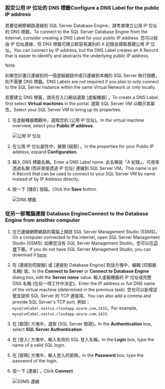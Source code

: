 ### <a name="configure-a-dns-label-for-the-public-ip-address"></a><span data-ttu-id="df3a0-101">設定公用 IP 位址的 DNS 標籤</span><span class="sxs-lookup"><span data-stu-id="df3a0-101">Configure a DNS Label for the public IP address</span></span>

<span data-ttu-id="df3a0-102">若要從網際網路連線到 SQL Server Database Engine，請考慮建立公用 IP 位址的 DNS 標籤。</span><span class="sxs-lookup"><span data-stu-id="df3a0-102">To connect to the SQL Server Database Engine from the Internet, consider creating a DNS Label for your public IP address.</span></span> <span data-ttu-id="df3a0-103">您可以經由 IP 位址連線，但 DNS 標籤可建立較容易識別的 A 記錄並擷取基礎公用 IP 位址。</span><span class="sxs-lookup"><span data-stu-id="df3a0-103">You can connect by IP address, but the DNS Label creates an A Record that is easier to identify and abstracts the underlying public IP address.</span></span>

> [!NOTE]
> <span data-ttu-id="df3a0-104">如果您計畫只連線到同一個虛擬網路中或只連線到本機的 SQL Server 執行個體，則不需要 DNS 標籤。</span><span class="sxs-lookup"><span data-stu-id="df3a0-104">DNS Labels are not required if you plan to only connect to the SQL Server instance within the same Virtual Network or only locally.</span></span>

<span data-ttu-id="df3a0-105">若要建立 DNS 標籤，請先在入口網站選取 [虛擬機器]  。</span><span class="sxs-lookup"><span data-stu-id="df3a0-105">To create a DNS Label, first select **Virtual machines** in the portal.</span></span> <span data-ttu-id="df3a0-106">選取 SQL Server VM 以顯示其屬性。</span><span class="sxs-lookup"><span data-stu-id="df3a0-106">Select your SQL Server VM to bring up its properties.</span></span>

1. <span data-ttu-id="df3a0-107">在虛擬機器概觀中，選取您的 [公用 IP 位址]。</span><span class="sxs-lookup"><span data-stu-id="df3a0-107">In the virtual machine overview, select your **Public IP address**.</span></span>

    ![公用 IP 位址](./media/virtual-machines-sql-server-connection-steps/rm-public-ip-address.png)

1. <span data-ttu-id="df3a0-109">在公用 IP 位址屬性中，展開 [組態] 。</span><span class="sxs-lookup"><span data-stu-id="df3a0-109">In the properties for your Public IP address, expand **Configuration**.</span></span>

1. <span data-ttu-id="df3a0-110">輸入 DNS 標籤名稱。</span><span class="sxs-lookup"><span data-stu-id="df3a0-110">Enter a DNS Label name.</span></span> <span data-ttu-id="df3a0-111">此名稱是「A 紀錄」，可用來透過名稱 (而非直接透過 IP 位址) 連線到 SQL Server VM。</span><span class="sxs-lookup"><span data-stu-id="df3a0-111">This name is an A Record that can be used to connect to your SQL Server VM by name instead of by IP Address directly.</span></span>

1. <span data-ttu-id="df3a0-112">按一下 [儲存]  按鈕。</span><span class="sxs-lookup"><span data-stu-id="df3a0-112">Click the **Save** button.</span></span>

    ![DNS 標籤](./media/virtual-machines-sql-server-connection-steps/rm-dns-label.png)

### <a name="connect-to-the-database-engine-from-another-computer"></a><span data-ttu-id="df3a0-114">從另一部電腦連接 Database Engine</span><span class="sxs-lookup"><span data-stu-id="df3a0-114">Connect to the Database Engine from another computer</span></span>

1. <span data-ttu-id="df3a0-115">在已連線網際網路的電腦上開啟 SQL Server Management Studio (SSMS)。</span><span class="sxs-lookup"><span data-stu-id="df3a0-115">On a computer connected to the internet, open SQL Server Management Studio (SSMS).</span></span> <span data-ttu-id="df3a0-116">如果您沒有 SQL Server Management Studio，您可以在[這裡](https://docs.microsoft.com/sql/ssms/download-sql-server-management-studio-ssms)下載。</span><span class="sxs-lookup"><span data-stu-id="df3a0-116">If you do not have SQL Server Management Studio, you can download it [here](https://docs.microsoft.com/sql/ssms/download-sql-server-management-studio-ssms).</span></span>

1. <span data-ttu-id="df3a0-117">在 [連接到伺服器] 或 [連接到 Database Engine] 對話方塊中，編輯 [伺服器名稱] 值。</span><span class="sxs-lookup"><span data-stu-id="df3a0-117">In the **Connect to Server** or **Connect to Database Engine** dialog box, edit the **Server name** value.</span></span> <span data-ttu-id="df3a0-118">輸入虛擬機器的 IP 位址或完整 DNS 名稱 (在前一項工作中決定)。</span><span class="sxs-lookup"><span data-stu-id="df3a0-118">Enter the IP address or full DNS name of the virtual machine (determined in the previous task).</span></span> <span data-ttu-id="df3a0-119">您也可以新增逗號並提供 SQL Server 的 TCP 連接埠。</span><span class="sxs-lookup"><span data-stu-id="df3a0-119">You can also add a comma and provide SQL Server's TCP port.</span></span> <span data-ttu-id="df3a0-120">例如： `mysqlvmlabel.eastus.cloudapp.azure.com,1433`。</span><span class="sxs-lookup"><span data-stu-id="df3a0-120">For example, `mysqlvmlabel.eastus.cloudapp.azure.com,1433`.</span></span>

1. <span data-ttu-id="df3a0-121">在 [驗證] 方塊中，選取 [SQL Server 驗證]。</span><span class="sxs-lookup"><span data-stu-id="df3a0-121">In the **Authentication** box, select **SQL Server Authentication**.</span></span>

1. <span data-ttu-id="df3a0-122">在 [登入]  方塊中，輸入有效的 SQL 登入名稱。</span><span class="sxs-lookup"><span data-stu-id="df3a0-122">In the **Login** box, type the name of a valid SQL login.</span></span>

1. <span data-ttu-id="df3a0-123">在 [密碼]  方塊中，輸入登入的密碼。</span><span class="sxs-lookup"><span data-stu-id="df3a0-123">In the **Password** box, type the password of the login.</span></span>

1. <span data-ttu-id="df3a0-124">按一下 [連接] 。</span><span class="sxs-lookup"><span data-stu-id="df3a0-124">Click **Connect**.</span></span>

    ![SSMS 連線](./media/virtual-machines-sql-server-connection-steps/rm-ssms-connect.png)